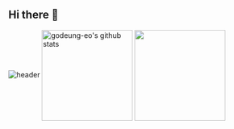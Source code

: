 ## Hi there 👋

![header](https://capsule-render.vercel.app/api?type=waving&color=gradient&height=250&section=header&text=godeung-eo'sCode&fontSize=30)
<a href="https://github.com/9bfish8"><img align="center" style="height:180px" src="https://github-readme-stats.vercel.app/api?username=9bfish8&show_icons=true&include_all_commits=true&theme=nord&hide_border=true" alt="godeung-eo's github stats" /></a>
<a href="https://github.com/9bfish8"><img align="center" style="height:180px" src="https://github-readme-stats.vercel.app/api/top-langs/?username=9bfish8&layout=compact&theme=nord&hide_border=true" /></a> 


